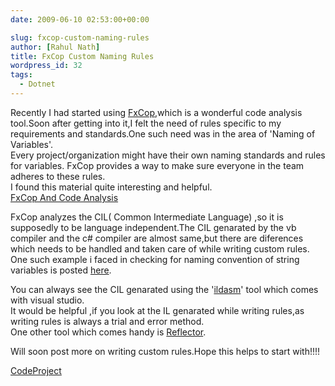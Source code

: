 ```yaml
---
date: 2009-06-10 02:53:00+00:00

slug: fxcop-custom-naming-rules
author: [Rahul Nath]
title: FxCop Custom Naming Rules
wordpress_id: 32
tags:
  - Dotnet
---
```


Recently I had started using [FxCop](http://msdn.microsoft.com/en-us/library/bb429476.aspx),which is a wonderful code analysis tool.Soon after getting into it,I felt the need of rules specific to my requirements and standards.One such need was in the area of 'Naming of Variables'.  
Every project/organization might have their own naming standards and rules for variables. FxCop provides a way to make sure everyone in the team adheres to these rules.  
I found this material quite interesting and helpful.  
[FxCop And Code Analysis](http://www.binarycoder.net/fxcop/html/index.html)

FxCop analyzes the CIL( Common Intermediate Language) ,so it is supposedly to be language independent.The CIL genarated by the vb compiler and the c# compiler are almost same,but there are diferences which needs to be handled and taken care of while writing custom rules.  
One such example i faced in checking for naming convention of string variables is posted [here](http://social.msdn.microsoft.com/Forums/en-US/vstscode/thread/709866cf-34de-4275-adb0-b8dfbf4d5906).

You can always see the CIL genarated using the '[ildasm](http://msdn.microsoft.com/en-us/library/f7dy01k1%28VS.80%29.aspx)' tool which comes with visual studio.  
It would be helpful ,if you look at the IL genarated while writing rules,as writing rules is always a trial and error method.  
One other tool which comes handy is [Reflector](http://www.red-gate.com/products/reflector/).

Will soon post more on writing custom rules.Hope this helps to start with!!!!

[CodeProject](http://www.codeproject.com/script/Articles/BlogFeedList.aspx?amid=5842203)
